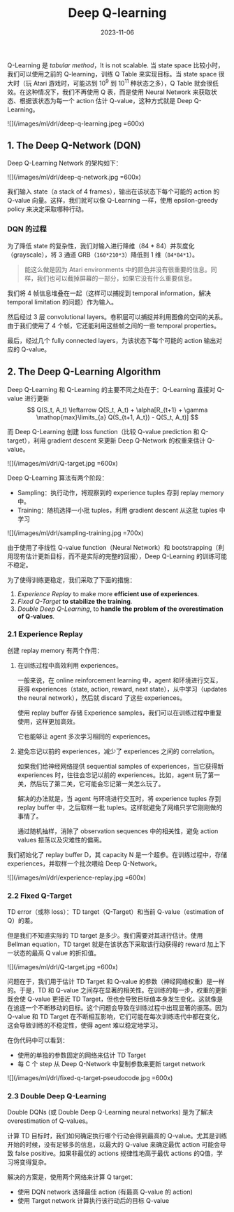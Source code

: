 ﻿---
lang: zh-CN
title: Deep Q-learning
description:
article: false
date: 2023-11-06
order: 3
---

Q-Learning 是 *tabular method*，It is not scalable. 当 state space 比较小时，我们可以使用之前的 Q-learning，训练 Q Table 来实现目标。当 state space 很大时（玩 Atari 游戏时，可能达到 $10^9$ 到 $10^{11}$ 种状态之多），Q Table 就会很低效。在这种情况下，我们不再使用 Q 表，而是使用 Neural Network 来获取状态、根据该状态为每一个 action 估计 Q-value，这种方式就是 Deep Q-Learning。

![](/images/ml/drl/deep-q-learning.jpeg =600x)


<!-- 我们将使用 [RL-Zoo](https://github.com/DLR-RM/rl-baselines3-zoo) 来训练 agent 玩 Space Invaders 和其他 Atari 游戏。 -->

## 1. The Deep Q-Network (DQN)

Deep Q-Learning Network 的架构如下：

![](/images/ml/drl/deep-q-network.jpg =600x)

我们输入 state（a stack of 4 frames），输出在该状态下每个可能的 action 的 Q-value 向量。这样，我们就可以像 Q-Learning 一样，使用 epsilon-greedy policy 来决定采取哪种行动。

### DQN 的过程

为了降低 state 的复杂性，我们对输入进行降维（84 * 84）并灰度化（grayscale），将 3 通道 GRB（`160*210*3`）降低到 1 维（`84*84*1`）。

> 能这么做是因为 Atari environments 中的颜色并没有很重要的信息。同样，我们也可以截掉屏幕的一部分，如果它没有什么重要信息。

我们将 4 帧信息堆叠在一起（这样可以捕捉到 temporal information，解决 temporal limitation 的问题）作为输入。

然后经过 3 层 convolutional layers。卷积层可以捕捉并利用图像的空间的关系。由于我们使用了 4 个帧，它还能利用这些帧之间的一些 temporal properties。

最后，经过几个 fully connected layers，为该状态下每个可能的 action 输出对应的 Q-value。


## 2. The Deep Q-Learning Algorithm

Deep Q-Learning 和 Q-Learning 的主要不同之处在于：Q-Learning 直接对 Q-value 进行更新
$$
Q(S_t, A_t) \leftarrow Q(S_t, A_t) + \alpha[R_{t+1} + \gamma \mathop{max}\limits_{a} Q(S_{t+1, A_t}) - Q(S_t, A_t)]
$$

而 Deep Q-Learning 创建 loss function（比较 Q-value prediction 和 Q-target），利用 gradient descent 来更新 Deep Q-Network 的权重来估计 Q-value。

![](/images/ml/drl/Q-target.jpg =600x)

Deep Q-Learning 算法有两个阶段：
- Sampling：执行动作，将观察到的 experience tuples 存到 replay memory 中。
- Training：随机选择一小批 tuples，利用 gradient descent 从这批 tuples 中学习

![](/images/ml/drl/sampling-training.jpg =700x)

由于使用了非线性 Q-value function（Neural Network）和 bootstrapping（利用现有估计更新目标，而不是实际的完整的回报），Deep Q-Learning 的训练可能不稳定。

为了使得训练更稳定，我们采取了下面的措施：
1. *Experience Replay* to make more **efficient use of experiences**.
2. *Fixed Q-Target* **to stabilize the training**.
3. *Double Deep Q-Learning*, to **handle the problem of the overestimation of Q-values**.

### 2.1 Experience Replay

创建 replay memory 有两个作用：

1. 在训练过程中高效利用 experiences。

    一般来说，在 online reinforcement learning 中，agent 和环境进行交互，获得 experiences（state, action, reward, next state），从中学习（updates the neural network），然后就 discard 了这些 experiences。

    使用 replay buffer 存储 Experience samples，我们可以在训练过程中重复使用，这样更加高效。

    它也能够让 agent 多次学习相同的 experiences。

2. 避免忘记以前的 experiences，减少了 experiences 之间的 correlation。

    如果我们给神经网络提供 sequential samples of experiences，当它获得新 experiences 时，往往会忘记以前的 experiences。比如，agent 玩了第一关，然后玩了第二关，它可能会忘记第一关怎么玩了。

    解决的办法就是，当 agent 与环境进行交互时，将 experience tuples 存到 replay buffer 中，之后取样一批 tuples。这样就避免了网络只学它刚刚做的事情了。

    通过随机抽样，消除了 observation sequences 中的相关性，避免 action values 振荡以及灾难性的偏离。

我们初始化了 replay buffer D，其 capacity N 是一个超参。在训练过程中，存储 experiences，并取样一个批次喂给 Deep Q-Network。

![](/images/ml/drl/experience-replay.jpg =600x)

### 2.2 Fixed Q-Target

TD error（或称 loss）：TD target（Q-Target）和当前 Q-value（estimation of Q）的差。

但是我们不知道实际的 TD target 是多少。我们需要对其进行估计。使用 Bellman equation，TD target 就是在该状态下采取该行动获得的 reward 加上下一状态的最高 Q value 的折扣值。

![](/images/ml/drl/Q-target.jpg =600x)

问题在于，我们用于估计 TD Target 和 Q-value 的参数（神经网络权重）是一样的。于是，TD  和 Q-value 之间存在显著的相关性。在训练的每一步，权重的更新既会使 Q-value 更接近 TD Target，但也会导致目标值本身发生变化。这就像是在追逐一个不断移动的目标。这个问题会导致在训练过程中出现显著的振荡。因为 Q-value 和 TD Target 在不断相互影响，它们可能在每次训练迭代中都在变化，这会导致训练的不稳定性，使得 agent 难以稳定地学习。

在伪代码中可以看到：
- 使用的单独的参数固定的网络来估计 TD Target
- 每 C 个 step 从 Deep Q-Network 中复制参数来更新 target network

![](/images/ml/drl/fixed-q-target-pseudocode.jpg =600x)

### 2.3 Double Deep Q-Learning

Double DQNs (或 Double Deep Q-Learning neural networks) 是为了解决 overestimation of Q-values。

计算 TD 目标时，我们如何确定执行哪个行动会得到最高的 Q-value。尤其是训练开始的时候，没有足够多的信息，以最大的 Q-value 来确定最优 action 可能会导致 false positive。如果非最优的 actions 规律性地高于最优 actions 的Q值，学习将变得复杂。

解决的方案是，使用两个网络来计算 Q target：
- 使用 DQN network 选择最佳 action (有最高 Q-value 的 action)
- 使用 Target network 计算执行该行动后的目标 Q-value
